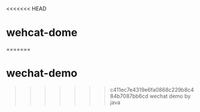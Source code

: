 <<<<<<< HEAD
# wehcat-dome
=======
# wechat-demo
>>>>>>> c411ec7e4319e6fa0868c229b8c484b7087bb6cd
wechat demo by java
